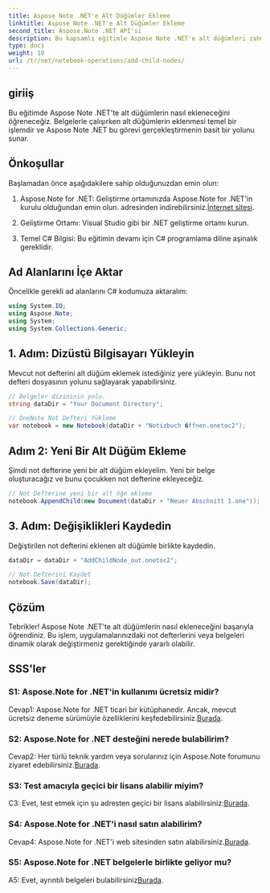 ```yaml
---
title: Aspose Note .NET'e Alt Düğümler Ekleme
linktitle: Aspose Note .NET'e Alt Düğümler Ekleme
second_title: Aspose.Note .NET API'si
description: Bu kapsamlı eğitimle Aspose Note .NET'e alt düğümleri zahmetsizce nasıl ekleyeceğinizi öğrenin. Belge işleme becerilerinizi şimdi geliştirin.
type: docs
weight: 10
url: /tr/net/notebook-operations/add-child-nodes/
---
```

## giriiş

Bu eğitimde Aspose Note .NET'te alt düğümlerin nasıl ekleneceğini öğreneceğiz. Belgelerle çalışırken alt düğümlerin eklenmesi temel bir işlemdir ve Aspose Note .NET bu görevi gerçekleştirmenin basit bir yolunu sunar.

## Önkoşullar

Başlamadan önce aşağıdakilere sahip olduğunuzdan emin olun:

1. Aspose.Note for .NET: Geliştirme ortamınızda Aspose.Note for .NET'in kurulu olduğundan emin olun. adresinden indirebilirsiniz.[İnternet sitesi](https://releases.aspose.com/note/net/).

2. Geliştirme Ortamı: Visual Studio gibi bir .NET geliştirme ortamı kurun.

3. Temel C# Bilgisi: Bu eğitimin devamı için C# programlama diline aşinalık gereklidir.

## Ad Alanlarını İçe Aktar

Öncelikle gerekli ad alanlarını C# kodumuza aktaralım:

```csharp
using System.IO;
using Aspose.Note;
using System;
using System.Collections.Generic;
```

## 1. Adım: Dizüstü Bilgisayarı Yükleyin

Mevcut not defterini alt düğüm eklemek istediğiniz yere yükleyin. Bunu not defteri dosyasının yolunu sağlayarak yapabilirsiniz.

```csharp
// Belgeler dizininin yolu.
string dataDir = "Your Document Directory";

// OneNote Not Defteri Yükleme
var notebook = new Notebook(dataDir + "Notizbuch �ffnen.onetoc2");
```

## Adım 2: Yeni Bir Alt Düğüm Ekleme

Şimdi not defterine yeni bir alt düğüm ekleyelim. Yeni bir belge oluşturacağız ve bunu çocukken not defterine ekleyeceğiz.

```csharp
// Not Defterine yeni bir alt öğe ekleme
notebook.AppendChild(new Document(dataDir + "Neuer Abschnitt 1.one"));
```

## 3. Adım: Değişiklikleri Kaydedin

Değiştirilen not defterini eklenen alt düğümle birlikte kaydedin.

```csharp
dataDir = dataDir + "AddChildNode_out.onetoc2";

// Not Defterini Kaydet
notebook.Save(dataDir);
```

## Çözüm

Tebrikler! Aspose Note .NET'te alt düğümlerin nasıl ekleneceğini başarıyla öğrendiniz. Bu işlem, uygulamalarınızdaki not defterlerini veya belgeleri dinamik olarak değiştirmeniz gerektiğinde yararlı olabilir.

## SSS'ler

### S1: Aspose.Note for .NET'in kullanımı ücretsiz midir?

 Cevap1: Aspose.Note for .NET ticari bir kütüphanedir. Ancak, mevcut ücretsiz deneme sürümüyle özelliklerini keşfedebilirsiniz.[Burada](https://releases.aspose.com/).

### S2: Aspose.Note for .NET desteğini nerede bulabilirim?

 Cevap2: Her türlü teknik yardım veya sorularınız için Aspose.Note forumunu ziyaret edebilirsiniz.[Burada](https://forum.aspose.com/c/note/28).

### S3: Test amacıyla geçici bir lisans alabilir miyim?

 C3: Evet, test etmek için şu adresten geçici bir lisans alabilirsiniz:[Burada](https://purchase.aspose.com/temporary-license/).

### S4: Aspose.Note for .NET'i nasıl satın alabilirim?

 Cevap4: Aspose.Note for .NET'i web sitesinden satın alabilirsiniz.[Burada](https://purchase.aspose.com/buy).

### S5: Aspose.Note for .NET belgelerle birlikte geliyor mu?

 A5: Evet, ayrıntılı belgeleri bulabilirsiniz[Burada](https://reference.aspose.com/note/net/).